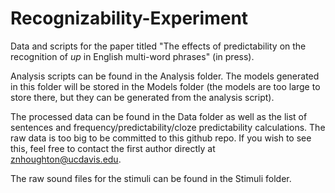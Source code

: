 # Recognizability-Experiment

Data and scripts for the paper titled "The effects of predictability on the recognition of *up* in English multi-word phrases" (in press).

Analysis scripts can be found in the Analysis folder. The models generated in this folder will be stored in the Models folder (the models are too large to store there, but they can be generated from the analysis script).

The processed data can be found in the Data folder as well as the list of sentences and frequency/predictability/cloze predictability calculations. The raw data is too big to be committed to this github repo. If you wish to see this, feel free to contact the first author directly at znhoughton@ucdavis.edu.

The raw sound files for the stimuli can be found in the Stimuli folder.

